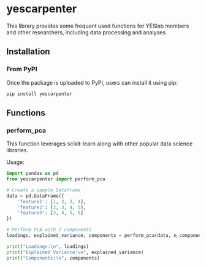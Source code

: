 # yescarpenter
This library provides some frequent used functions for YESlab members and other researchers, including data processing and analyses

## Installation

### From PyPI
Once the package is uploaded to PyPI, users can install it using pip:

```bash
pip install yescarpenter
```

## Functions

### perform_pca
This function leverages scikit-learn along with other popular data science libraries.

Usage:

```python
import pandas as pd
from yescarpenter import perform_pca

# Create a sample DataFrame
data = pd.DataFrame({
    'feature1': [1, 2, 3, 4],
    'feature2': [2, 3, 4, 5],
    'feature3': [3, 4, 5, 6]
})

# Perform PCA with 2 components
loadings, explained_variance, components = perform_pca(data, n_components=2)

print("Loadings:\n", loadings)
print("Explained Variance:\n", explained_variance)
print("Components:\n", components)
```